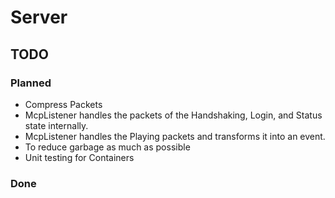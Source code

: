 # Server

## TODO

### Planned
* Compress Packets
* McpListener handles the packets of the Handshaking, Login, and Status state internally.
* McpListener handles the Playing packets and transforms it into an event.
* To reduce garbage as much as possible 
* Unit testing for Containers

### Done